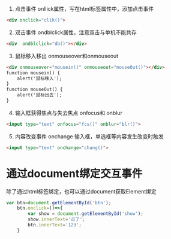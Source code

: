 1. 点击事件
onllick属性，写在html标签属性中，添加点击事件
```html
<div onclick="clik()">
```
2. 双击事件
ondblclick属性，注意双击与单机不能共存
```html
<div  ondblclick="db()"></div>
```
3. 鼠标移入移出
onmouseover和onmouseout
```html
<div onmouseover="mousein()" onmouseout="mouseOut()"></div>
function mousein() {
	alert('鼠标移入');
}
function mouseOut() {
	alert('鼠标出去');
}
```
4. 输入框获得焦点与失去焦点
onfocus和 onblur
```html
<input type="text" onfocus="fcs()" onblur="blr()">
```
5. 内容改变事件
onchange 输入框，单选框等内容发生改变时触发
```html
<input type="text" onchange="chang()">
```

# 通过document绑定交互事件
除了通过html标签绑定，也可以通过document获取Element绑定
```js
var btn=document.getElementById('btn');
	btn.onclick=()=>{
		var show = document.getElementById('show');
		show.innerText='点了';
		btn.innerText='123';
	}
```
